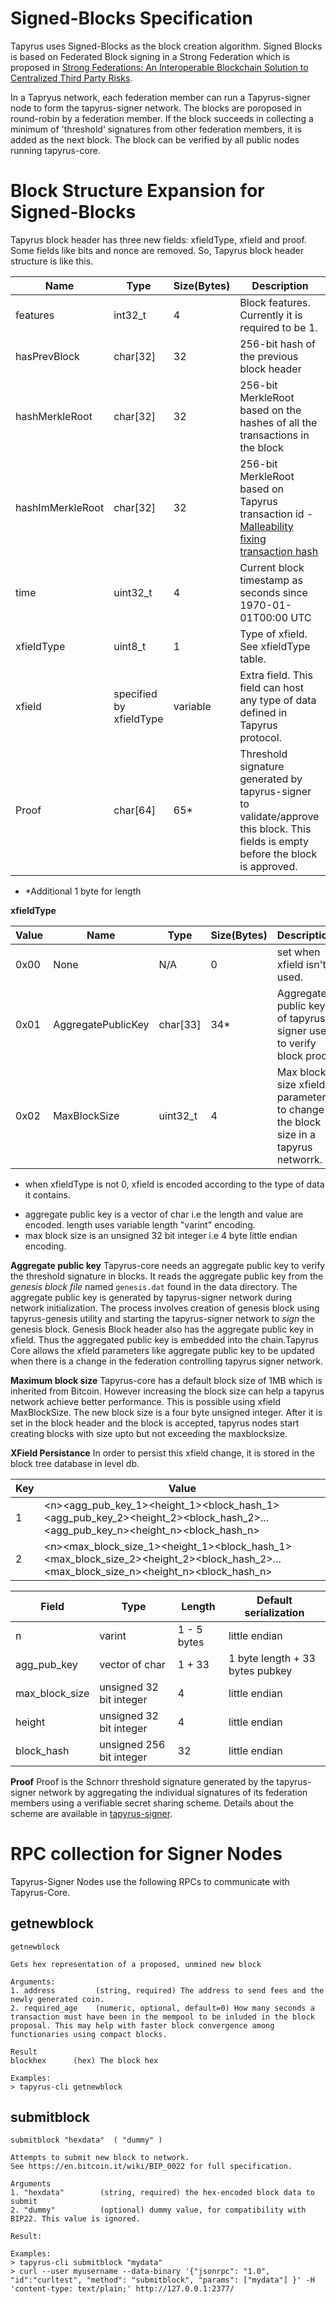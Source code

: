 Signed-Blocks Specification
===========================

Tapyrus uses Signed-Blocks as the block creation algorithm. Signed Blocks is based on Federated Block signing in a Strong Federation which is proposed in [Strong Federations: An Interoperable Blockchain Solution to Centralized Third Party Risks](https://arxiv.org/pdf/1612.05491v2.pdf).

In a Tapryus network, each federation member can run a Tapyrus-signer node to form the tapyrus-signer network. The blocks are poroposed in round-robin by a federation member. If the block succeeds in collecting a minimum of 'threshold‘ signatures from other federation members, it is added as the next block. The block can be verified by all public nodes running tapyrus-core.

Block Structure Expansion for Signed-Blocks
===========================================

Tapyrus block header has three new fields: xfieldType, xfield and proof. Some fields like bits and nonce are removed. So, Tapyrus block header structure is like this.

 Name | Type | Size(Bytes) | Description
------|------|-------------|-------------
features | int32_t | 4 | Block features. Currently it is required to be 1.
hasPrevBlock | char\[32\] | 32 | 256-bit hash of the previous block header
hashMerkleRoot | char\[32\] | 32 | 256-bit MerkleRoot based on the hashes of all the transactions in the block
hashImMerkleRoot | char\[32\] | 32 | 256-bit MerkleRoot based on Tapyrus transaction id -  [Malleability fixing transaction hash](doc/fix_transaction_malleability.md)
time | uint32_t | 4 | Current block timestamp as seconds since 1970-01-01T00:00 UTC
xfieldType| uint8_t | 1 | Type of xfield. See xfieldType table.
xfield| specified by xfieldType | variable | Extra field. This field can host any type of data defined in Tapyrus protocol.
Proof | char[64] | 65* | Threshold signature generated by tapyrus-signer to validate/approve this block. This fields is empty before the block is approved.

* *Additional 1 byte for length

**xfieldType**

Value | Name|Type|Size(Bytes)|Description
------|-----|----|-----------|------------
0x00 | None | N/A | 0 | set when xfield isn't used.
0x01 | AggregatePublicKey | char[33] | 34* | Aggregate public key of tapyrus-signer used to verify block proof.
0x02 | MaxBlockSize | uint32_t | 4 | Max block size xfield parameter to change the block size in a tapyrus networrk.

* when xfieldType is not 0, xfield is encoded according to the type of data it contains.
- aggregate public key is a vector of char i.e the length and value are encoded. length uses variable length "varint" encoding.
- max block size is an unsigned 32 bit integer i.e 4 byte little endian encoding.

**Aggregate public key**
Tapyrus-core needs an aggregate public key to verify the threshold signature in blocks. 
It reads the aggregate public key from the *genesis block file* named `genesis.dat` found in the data directory. 
The aggregate public key is generated by tapyrus-signer network during network initialization. 
The process involves creation of genesis block using tapyrus-genesis utility and 
starting the tapyrus-signer network to *sign* the genesis block. 
Genesis Block header also has the aggregate public key in xfield. Thus the aggregated public key is embedded into the chain.Tapyrus Core allows the xfield parameters like aggregate public key to be updated when there is a change in the federation controlling tapyrus signer network.

**Maximum block size**
Tapyrus-core has a default block size of 1MB which is inherited from Bitcoin. However increasing the block size can help a tapyrus network achieve better performance. This is possible using xfield MaxBlockSize. The new block size is a four byte unsigned integer. After it is set in the block header and the block is accepted, tapyrus nodes start creating blocks with size upto but not exceeding the maxblocksize.

**XField Persistance**
In order to persist this xfield change, it is stored in the block tree database in level db.

| Key  | Value |
|------|-------|
| 1     | \<n\>\<agg_pub_key_1\>\<height_1\>\<block_hash_1\>\<agg_pub_key_2\>\<height_2\>\<block_hash_2\>...\<agg_pub_key_n\>\<height_n\>\<block_hash_n\>|
| 2     | \<n\>\<max_block_size_1\>\<height_1\>\<block_hash_1\>\<max_block_size_2\>\<height_2\>\<block_hash_2\>...\<max_block_size_n\>\<height_n\>\<block_hash_n\>|

| Field  | Type | Length | Default serialization |
|--------|------|--------|------------|
|n | varint | 1 - 5 bytes| little endian |
|agg_pub_key| vector of char | 1 + 33 | 1 byte length + 33 bytes pubkey |
|max_block_size| unsigned 32 bit integer | 4 | little endian |
|height | unsigned 32 bit integer| 4 | little endian |
|block_hash | unsigned 256 bit integer | 32 | little endian |

**Proof**
Proof is the Schnorr threshold signature generated by the tapyrus-signer network by aggregating the individual signatures of its federation members using a verifiable secret sharing scheme. Details about the scheme are available in [tapyrus-signer](https://github.com/chaintope/tapyrus-signer).

RPC collection for Signer Nodes
===============================

Tapyrus-Signer Nodes use the following RPCs to communicate with Tapyrus-Core.

## getnewblock

```
getnewblock

Gets hex representation of a proposed, unmined new block

Arguments:
1. address         (string, required) The address to send fees and the newly generated coin.
2. required_age    (numeric, optional, default=0) How many seconds a transaction must have been in the mempool to be inluded in the block proposal. This may help with faster block convergence among functionaries using compact blocks.

Result
blockhex      (hex) The block hex

Examples:
> tapyrus-cli getnewblock
```


## submitblock


```
submitblock "hexdata"  ( "dummy" )

Attempts to submit new block to network.
See https://en.bitcoin.it/wiki/BIP_0022 for full specification.

Arguments
1. "hexdata"        (string, required) the hex-encoded block data to submit
2. "dummy"          (optional) dummy value, for compatibility with BIP22. This value is ignored.

Result:

Examples:
> tapyrus-cli submitblock "mydata"
> curl --user myusername --data-binary '{"jsonrpc": "1.0", "id":"curltest", "method": "submitblock", "params": ["mydata"] }' -H 'content-type: text/plain;' http://127.0.0.1:2377/
```
